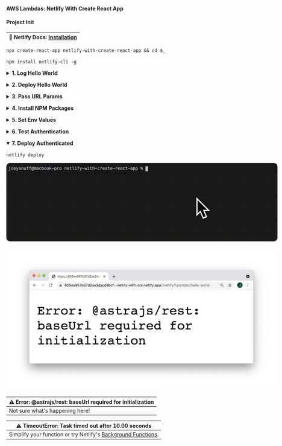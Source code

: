 #### AWS Lambdas: Netlify With Create React App  ####

<p></p>

#### Project Init ####

<p></p>

<table>
  <thead>
    <tr><th>
      📖 Netlify Docs: <a href="https://docs.netlify.com/cli/get-started/#installation">Installation</a>
    </th></tr>
  </thead>
</table>

<p></p>

<pre><code>npx create-react-app netlify-with-create-react-app && cd $_</code></pre>

<p></p>

<pre><code>npm install netlify-cli -g</code></pre>

<p></p>

<details closed>
  <summary><strong>1. Log Hello World</strong>
  </summary>

  <p></p>

  <table>
    <thead>
      <tr><th>
        📖 Netlify Docs: <a href="https://docs.netlify.com/functions/build-with-javascript/">Build serverless functions with JavaScript</a>
      </th></tr>
    </thead>
  </table>

  <p></p>

  <table>
    <thead>
      <tr><th>
        📖 Netlify Docs: <a href="https://docs.netlify.com/cli/get-started/#get-started-with-netlify-dev">Get started with Netlify Dev</a>
      </th></tr>
    </thead>
  </table>

  <p></p>

  <pre><code>netlify init</code></pre>

  <p></p>

  <img style="border-radius:10px;max-width:720px" src="../assets/netlify-init.gif"/>

  <p></p>
  
  <table>
    <thead>
      <tr><th>
        📖 Netlify Docs: <a href="https://functions.netlify.com/playground/#hello%2C-world!">Playground: Hello, World!</a>
      </th></tr>
    </thead>
  </table>

  <p></p>

  <table>
    <thead>
      <tr><th>
        📖 Netlify Docs: <a href="https://cli.netlify.com/commands/functions#functionscreate">functions:create</a>
      </th></tr>
    </thead>
  </table>

  <p></p>

  <pre><code>netlify functions:create hello-world</code></pre>

  <p></p>

  <img style="border-radius:10px;max-width:720px" src="../assets/netlify-functions-error.gif"/>

  <p></p>

  <table>
    <thead>
      <tr><th>
        📖 Netlify Docs: <a href="https://docs.netlify.com/functions/configure-and-deploy/">Configure and deploy Functions</a>
      </th></tr>
    </thead>
  </table>

  <p></p>

  <img style="border-radius:10px;max-width:420px" src="../assets/netlify-functions-folder.gif"/>

  <p></p>

  <pre><code>netlify functions:create hello-world</code></pre>

  <p></p>

  <img style="border-radius:10px;max-width:720px" src="../assets/netlify-functions-create.gif"/>

  <p></p>

  <pre><code>netlify dev</code></pre>

  <p></p>

  <img style="border-radius:10px;max-width:720px" src="../assets/netlify-dev-8888.gif"/>

  <p></p>

  <img style="border-radius:10px;max-width:720px" src="../assets/netlify-dev-hello.png"/>

  <p></p>

  <img style="border-radius:10px;max-width:720px" src="../assets/netlify-dev-200.gif"/>

  <p></p>

  <table>
    <thead>
      <tr><th>
        ⚠️ Something is already running on port xxxx.
      </th></tr>
    </thead>
    <tbody>
      <tr><td>
        <code>killall node</code> 
      </td></tr>
    </tbody>
  </table>

  <p></p>

</details>

<p></p>

<details closed>
  <summary><strong>2. Deploy Hello World</strong>
  </summary>

  <p></p>

  <table>
    <thead>
      <tr><th>
        ⚠️ Error: No such directory <br>› Did you forget to run a build?
      </th></tr>
    </thead>
    <tbody>
      <tr><td>
        Set your Directory to Deploy as blank or "." during init, or through the web dashboard in Site Settings: Build & Deploy.
      </td></tr>
    </tbody>
  </table>

  <p></p>

  <pre><code>netlify deploy</code></pre>

  <p></p>

  <img style="border-radius:10px;max-width:720px" src="../assets/netlify-deploy-hello.png"/>

  <p></p>

</details>

<p></p>

<details closed>
  <summary><strong>3. Pass URL Params</strong>
  </summary>

  <p></p>

  <table>
    <thead>
      <tr><th>
        📖 Netlify Docs: <a href="https://functions.netlify.com/playground/#hello%2C-%7Bname%7D">Playground: Hello, {name}</a>
      </th></tr>
    </thead>
  </table>

  <p></p>

  <pre><code>exports.handler = async (event, context) => {
  const name = event.queryStringParameters.name || "World";

  return {
    statusCode: 200,
    body: `Hello ${name}`,
  };
};</code></pre>

  <p></p>

  <img style="border-radius:10px;max-width:720px" src="../assets/netlify-params.png"/>

  <p></p>

</details>

<p></p>

<details closed>
  <summary><strong>4. Install NPM Packages</strong>
  </summary>

  <p></p>

  <pre><code>npm i @astrajs/collections</code></pre>

  <p></p>

  <img style="border-radius:10px;max-width:720px" src="../assets/netlify-npm-i.gif"/>

  <p></p>

</details>

<p></p>

<details closed>
  <summary><strong>5. Set Env Values</strong>
  </summary>

  <p></p>

  <table>
    <thead>
      <tr><th>
        📖 Netlify Docs: <a href="https://docs.netlify.com/configure-builds/environment-variables/#declare-variables">Environmental Variables</a>
      </th></tr>
    </thead>
  </table>

  <p></p>

  <img style="border-radius:10px;max-width:520px" src="../assets/netlify-env-folder.gif"/>

  <p></p>

  <img style="border-radius:10px;max-width:720px" src="../assets/netlify-dev-restart.jpg"/>

  <p></p>

  <pre><code>const handler = async (event) => {
  try {
    const region = process.env.ASTRA_DB_REGION
    const subject = event.queryStringParameters.name || 'World'
    return {
      statusCode: 200,
      body: JSON.stringify({ message: `Hello, ${subject}. Region: ${region}` }),
    }
  } catch (error) {
    return { statusCode: 500, body: error.toString() }
  }
}</code></pre>

  <p></p>

  <pre><code>netlify dev</code></pre>

  <p></p>

  <img style="border-radius:10px;max-width:720px" src="../assets/netlify-env-8888.jpg"/>

  <p></p>


</details>

<p></p>

<details closed>
  <summary><strong>6. Test Authentication</strong>
  </summary>

  <p></p>

  <pre><code>const { createClient } = require("@astrajs/collections");

const handler = async (event) => {
  try {
    const region = process.env.ASTRA_DB_REGION

    // create an Astra client  
    const astraClient = await createClient({
      astraDatabaseId: process.env.ASTRA_DB_ID,
      astraDatabaseRegion: process.env.ASTRA_DB_REGION,
      applicationToken: process.env.ASTRA_DB_APPLICATION_TOKEN,
    });

    const subject = event.queryStringParameters.name || 'World'

    return {
      statusCode: 200,
      body: JSON.stringify({ 
        message: `Hello, ${subject}. 
                  Region: ${region}.
                  Astra Token: ${astraClient.restClient.applicationToken}.` }),
    }
  } catch (error) {
    return { statusCode: 500, body: error.toString() }
  }
}

module.exports = { handler }</code></pre>

<p></p>

<img style="border-radius:10px;max-width:720px" src="../assets/netlify-test-token.jpg"/>

<p></p>

</details>

<p></p>

<details open>
  <summary><strong>7. Deploy Authenticated</strong>
  </summary>

  <p></p>

  <pre><code>netlify deploy</code></pre>

  <p></p>

  <img style="border-radius:10px;max-width:720px" src="../assets/netlify-deploy.gif"/>

  <p></p>

  <img style="border-radius:10px;max-width:720px" src="../assets/netlify-deploy-error.jpg"/>

  <p></p>

  <table>
    <thead>
      <tr><th>
        ⚠️ Error: @astrajs/rest: baseUrl required for initialization
      </th></tr>
    </thead>
    <tbody>
      <tr><td>
        Not sure what's happening here!
      </td></tr>
    </tbody>
  </table>

  <table>
    <thead>
      <tr><th>
        ⚠️ TimeoutError: Task timed out after 10.00 seconds
      </th></tr>
    </thead>
    <tbody>
      <tr><td>
        Simplify your function or try Netlify's <a href="https://docs.netlify.com/functions/background-functions/">Background Functions</a>.
      </td></tr>
    </tbody>
  </table>

  <p></p>

</details>